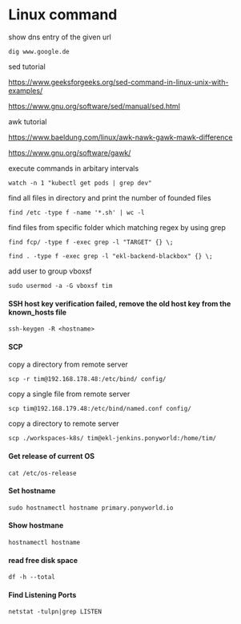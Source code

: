 # Linux command
show dns entry of the given url
```
dig www.google.de
```
sed tutorial

https://www.geeksforgeeks.org/sed-command-in-linux-unix-with-examples/

https://www.gnu.org/software/sed/manual/sed.html

awk tutorial

https://www.baeldung.com/linux/awk-nawk-gawk-mawk-difference

https://www.gnu.org/software/gawk/

execute commands in arbitary intervals
```
watch -n 1 "kubectl get pods | grep dev"
```
find all files in directory and print the number of founded files
```
find /etc -type f -name '*.sh' | wc -l
```
find files from specific folder which matching regex by using grep
```
find fcp/ -type f -exec grep -l "TARGET" {} \;

find . -type f -exec grep -l "ekl-backend-blackbox" {} \;
```
add user to group vboxsf
```
sudo usermod -a -G vboxsf tim
```
#### SSH host key verification failed, remove the old host key from the known_hosts file
```
ssh-keygen -R <hostname>
```

#### SCP
copy a directory from remote server
```
scp -r tim@192.168.178.48:/etc/bind/ config/
```

copy a single file from remote server
```
scp tim@192.168.179.48:/etc/bind/named.conf config/
```
copy a directory to remote server
```
scp ./workspaces-k8s/ tim@ekl-jenkins.ponyworld:/home/tim/
```

#### Get release of current OS
```
cat /etc/os-release
```

#### Set hostname
```
sudo hostnamectl hostname primary.ponyworld.io
```

#### Show hostmane
```
hostnamectl hostname
```

#### read free disk space
```
df -h --total
```

#### Find Listening Ports
```
netstat -tulpn|grep LISTEN 
```